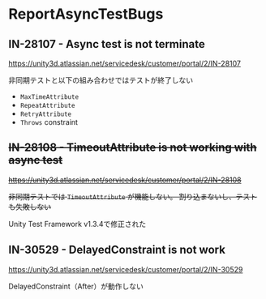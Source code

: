 # ReportAsyncTestBugs


## IN-28107 - Async test is not terminate

https://unity3d.atlassian.net/servicedesk/customer/portal/2/IN-28107

非同期テストと以下の組み合わせではテストが終了しない

* `MaxTimeAttribute`
* `RepeatAttribute`
* `RetryAttribute`
* `Throws` constraint


## ~~IN-28108 - TimeoutAttribute is not working with async test~~

~~https://unity3d.atlassian.net/servicedesk/customer/portal/2/IN-28108~~

~~非同期テストでは `TimeoutAttribute` が機能しない。
割り込まないし、テストも失敗しない~~

Unity Test Framework v1.3.4で修正された


## IN-30529 - DelayedConstraint is not work

https://unity3d.atlassian.net/servicedesk/customer/portal/2/IN-30529

DelayedConstraint（After）が動作しない
